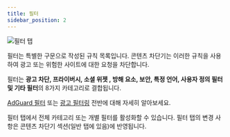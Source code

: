 ```yaml
---
title: 필터
sidebar_position: 2
---
```


![필터 탭](https://cdn.adtidy.org/public/Adguard/Blog/AG_for_Safari_in-length_review/Filters.png)

필터는 특별한 구문으로 작성된 규칙 목록입니다. 콘텐츠 차단기는 이러한 규칙을 사용하여 광고 또는 위험한 사이트에 대한 요청을 차단합니다.

필터는 **광고 차단, 프라이버시, 소셜 위젯 , 방해 요소, 보안, 특정 언어, 사용자 정의 필터 및 기타 필터**의 8가지 카테고리로 결합됩니다.

[AdGuard 필터](/general/ad-filtering/adguard-filters) 또는 [광고 필터링](/general/ad-filtering/how-ad-blocking-works) 전반에 대해 자세히 알아보세요.

필터 탭에서 전체 카테고리 또는 개별 필터를 활성화할 수 있습니다. 필터 탭의 변경 사항은 콘텐츠 차단기 섹션(일반 탭에 있음)에 반영됩니다.
